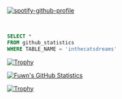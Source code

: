 [![spotify-github-profile](https://spotify-github-profile.vercel.app/api/view?uid=sakurachan-ru&cover_image=true&theme=novatorem)](https://github.com/kittinan/spotify-github-profile)


<br />

```sql
SELECT *
FROM github_statistics
WHERE TABLE_NAME = 'inthecatsdreams'
```
<a href="https://github.com/ryo-ma/github-profile-trophy"><img src="https://github-profile-trophy.vercel.app/?username=inthecatsdreams&theme=alduin" alt="Trophy" /></a>

<a href="https://github.com/anuraghazra/github-readme-stats"><img src="https://github-readme-stats-fuwn.vercel.app/api?username=inthecatsdreams&show_icons=true&theme=alduin&count_private=true" alt="Fuwn's GitHub Statistics" /><a/>

<a href="https://github.com/anuraghazra/github-readme-stats"><img src="https://github-readme-stats-fuwn.vercel.app/api/top-langs/?username=inthecatsdreams&layout=compact&theme=alduin" alt="Trophy" /></a>


